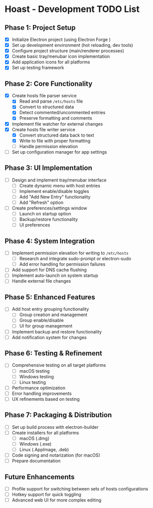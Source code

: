 # Hoast - Development TODO List

## Phase 1: Project Setup
- [x] Initialize Electron project (using Electron Forge ) 
- [x] Set up development environment (hot reloading, dev tools)
- [x] Configure project structure (main/renderer processes)
- [x] Create basic tray/menubar icon implementation
- [x] Add application icons for all platforms
- [x] Set up testing framework

## Phase 2: Core Functionality
- [x] Create hosts file parser service
  - [x] Read and parse `/etc/hosts` file
  - [x] Convert to structured data
  - [x] Detect commented/uncommented entries
  - [x] Preserve formatting and comments
- [x] Implement file watcher for external changes
- [x] Create hosts file writer service
  - [x] Convert structured data back to text
  - [x] Write to file with proper formatting
  - [ ] Handle permission elevation
- [ ] Set up configuration manager for app settings

## Phase 3: UI Implementation
- [ ] Design and implement tray/menubar interface
  - [ ] Create dynamic menu with host entries
  - [ ] Implement enable/disable toggles
  - [ ] Add "Add New Entry" functionality
  - [ ] Add "Refresh" option
- [ ] Create preferences/settings window
  - [ ] Launch on startup option
  - [ ] Backup/restore functionality
  - [ ] UI preferences

## Phase 4: System Integration
- [ ] Implement permission elevation for writing to `/etc/hosts`
  - [ ] Research and integrate sudo-prompt or electron-sudo
  - [ ] Add error handling for permission failures
- [ ] Add support for DNS cache flushing
- [ ] Implement auto-launch on system startup
- [ ] Handle external file changes

## Phase 5: Enhanced Features
- [ ] Add host entry grouping functionality
  - [ ] Group creation and management
  - [ ] Group enable/disable
  - [ ] UI for group management
- [ ] Implement backup and restore functionality
- [ ] Add notification system for changes

## Phase 6: Testing & Refinement
- [ ] Comprehensive testing on all target platforms
  - [ ] macOS testing
  - [ ] Windows testing
  - [ ] Linux testing
- [ ] Performance optimization
- [ ] Error handling improvements
- [ ] UX refinements based on testing

## Phase 7: Packaging & Distribution
- [ ] Set up build process with electron-builder
- [ ] Create installers for all platforms
  - [ ] macOS (.dmg)
  - [ ] Windows (.exe)
  - [ ] Linux (.AppImage, .deb)
- [ ] Code signing and notarization (for macOS)
- [ ] Prepare documentation

## Future Enhancements
- [ ] Profile support for switching between sets of hosts configurations
- [ ] Hotkey support for quick toggling
- [ ] Advanced web UI for more complex editing